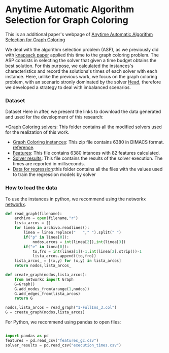 # Anytime Automatic Algorithm Selection for Graph Coloring
This is an additional paper's webpage of [Anytime Automatic Algorithm Selection for Graph Coloring]()


We deal with the algorithm selection problem (ASP), as we previously did with [knapsack paper](https://www.sciencedirect.com/science/article/abs/pii/S0957417420304371) applied this time to the graph coloring problem. 
The ASP consists in selecting the solver that given a time budget obtains the best solution. 
For this purpose, we calculated the instances's characteristics and record the solutions's times of each solver with each instance.
Here, unlike the previous work, we focus on the graph coloring problem, with an scenario stronly dominated by the solver [Head](https://hal.archives-ouvertes.fr/hal-00925911/document), therefore we developed a strategy to deal with imbalanced scenarios.

### Dataset

Dataset
Here in after, we present the links to download the data generated and used for the development of this research:

*[Graph Coloring solvers](https://drive.google.com/drive/folders/1hp6ziPwby5IpzlW_-ocjdWySfD40HKmt?usp=sharing): This folder contains all the modified solvers used for the realization of this work.
* [Graph Coloring instances](https://drive.google.com/file/d/1TloL47siY5cHSEq8Bb9t7DgUVaUq3tiA/view?usp=sharing): This zip file contains 6380 in DIMACS format. [reference](http://prolland.free.fr/works/research/dsat/dimacs.html).
* [Features](https://drive.google.com/file/d/1sKfCg24mcJPPhu5IAcGDfCizBVClULG-/view?usp=sharing): This file contains 6380 intances with 82 features calculated.
* [Solver results](https://drive.google.com/file/d/143Ekm588NObz0f-6FK0q5l1z8LLRQe28/view?usp=sharing): This file contains the results of the solver execution. The times are reported in milliseconds.
* [Data for regression](https://drive.google.com/drive/folders/1Wb_NnFJr4rxBrREA2yBic4SdRfDgOa3x?usp=sharing):this folder contains all the files with the values used to train the regression models by solver

### How to load the data
To use the instances in python, we recommend using the networkx [networkx](https://networkx.org/).
```python
def read_graph(filename):
    archivo = open(filename,"r")
    lista_arcos = []
    for linea in archivo.readlines():
        linea = linea.replace("   "," ").split(" ")
        if("p" in linea[0]):
            nodos,arcos = int(linea[2]),int(linea[3])
        if("e" in linea[0]):
            to,fro = int(linea[1])-1,int(linea[2].strip())-1
            lista_arcos.append((to,fro))
    lista_arcos_ = [(x,y) for (x,y) in lista_arcos]
    return nodos,lista_arcos_

def create_graph(nodos,lista_arcos):
    from networkx import Graph
    G=Graph()
    G.add_nodes_from(arange(1,nodos))
    G.add_edges_from(lista_arcos)
    return G

nodos,lista_arcos = read_graph("1-FullIns_3.col")
G = create_graph(nodos,lista_arcos)
```

For Python, we recommend using pandas to open files:
```python

import pandas as pd
features = pd.read_csv("features_gc.csv")
solver_results = pd.read_csv("execution_times.csv")
```
